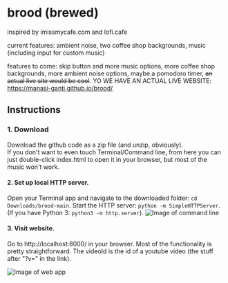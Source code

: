 # brood (brewed)
inspired by imissmycafe.com and lofi.cafe

current features:
ambient noise, two coffee shop backgrounds, music (including input for custom music)

features to come:
skip button and more music options, more coffee shop backgrounds, more ambient noise options, maybe a pomodoro timer, ~~an actual live site would be cool~~. 
YO WE HAVE AN ACTUAL LIVE WEBSITE: https://manasi-ganti.github.io/brood/


## Instructions
### 1. Download
Download the github code as a zip file (and unzip, obviously).  
If you don't want to even touch Terminal/Command line, from here you can just double-click index.html to open it in your browser, but most of the music won't work.


#### 2. Set up local HTTP server.
Open your Terminal app and navigate to the downloaded folder: `cd Downloads/brood-main`. 
Start the HTTP server: `python -m SimpleHTTPServer`. 
(If you have Python 3: `python3 -m http.server`). 
![Image of command line](https://i.imgur.com/JEQ403Z.png)

#### 3. Visit website.
Go to http://localhost:8000/ in your browser. Most of the functionality is pretty straightforward. The videoId is the id of a youtube video (the stuff after "?v=" in the link). 

![Image of web app](https://i.imgur.com/1AVFtZq.png)